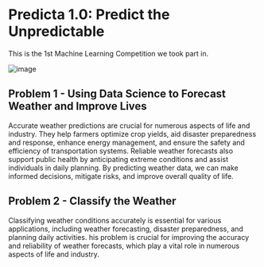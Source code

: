 # Predicta 1.0: Predict the Unpredictable
This is the 1st Machine Learning Competition we took part in.

![image](https://github.com/user-attachments/assets/5551d6ac-a90a-4cd3-8a05-c29a8b01a58e)



## Problem 1 - Using Data Science to Forecast Weather and Improve Lives
Accurate weather predictions are crucial for numerous aspects of life and industry. They help farmers optimize crop yields, aid disaster preparedness and response, enhance energy management, and ensure the safety and efficiency of transportation systems. Reliable weather forecasts also support public health by anticipating extreme conditions and assist individuals in daily planning. By predicting weather data, we can make informed decisions, mitigate risks, and improve overall quality of life.





## Problem 2 - Classify the Weather
Classifying weather conditions accurately is essential for various applications, including weather forecasting, disaster preparedness, and planning daily activities. his problem is crucial for improving the accuracy and reliability of weather forecasts, which play a vital role in numerous aspects of life and industry.

